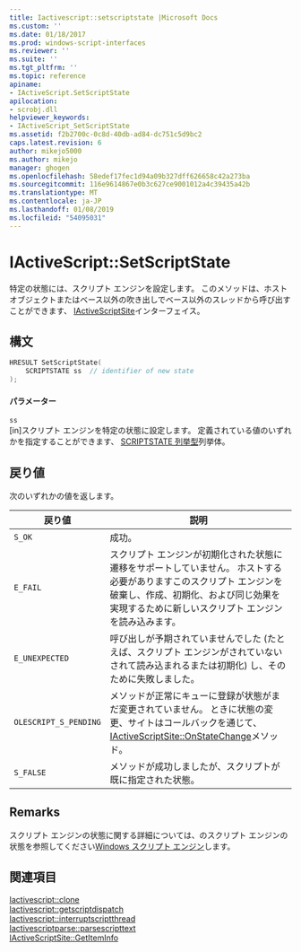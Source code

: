 ```yaml
---
title: Iactivescript::setscriptstate |Microsoft Docs
ms.custom: ''
ms.date: 01/18/2017
ms.prod: windows-script-interfaces
ms.reviewer: ''
ms.suite: ''
ms.tgt_pltfrm: ''
ms.topic: reference
apiname:
- IActiveScript.SetScriptState
apilocation:
- scrobj.dll
helpviewer_keywords:
- IActiveScript_SetScriptState
ms.assetid: f2b2700c-0c8d-40db-ad84-dc751c5d9bc2
caps.latest.revision: 6
author: mikejo5000
ms.author: mikejo
manager: ghogen
ms.openlocfilehash: 58edef17fec1d94a09b327dff626658c42a273ba
ms.sourcegitcommit: 116e9614867e0b3c627ce9001012a4c39435a42b
ms.translationtype: MT
ms.contentlocale: ja-JP
ms.lasthandoff: 01/08/2019
ms.locfileid: "54095031"
---
```

# <a name="iactivescriptsetscriptstate"></a>IActiveScript::SetScriptState
特定の状態には、スクリプト エンジンを設定します。 このメソッドは、ホスト オブジェクトまたはベース以外の吹き出しでベース以外のスレッドから呼び出すことができます、 [IActiveScriptSite](../../winscript/reference/iactivescriptsite.md)インターフェイス。  
  
## <a name="syntax"></a>構文  
  
```cpp
HRESULT SetScriptState(  
    SCRIPTSTATE ss  // identifier of new state  
);  
```  
  
#### <a name="parameters"></a>パラメーター  
 `ss`  
 [in]スクリプト エンジンを特定の状態に設定します。 定義されている値のいずれかを指定することができます、 [SCRIPTSTATE 列挙型](../../winscript/reference/scriptstate-enumeration.md)列挙体。  
  
## <a name="return-value"></a>戻り値  
 次のいずれかの値を返します。  
  
|戻り値|説明|  
|------------------|-------------|  
|`S_OK`|成功。|  
|`E_FAIL`|スクリプト エンジンが初期化された状態に遷移をサポートしていません。 ホストする必要がありますこのスクリプト エンジンを破棄し、作成、初期化、および同じ効果を実現するために新しいスクリプト エンジンを読み込みます。|  
|`E_UNEXPECTED`|呼び出しが予期されていませんでした (たとえば、スクリプト エンジンがされていないされて読み込まれるまたは初期化) し、そのために失敗しました。|  
|`OLESCRIPT_S_PENDING`|メソッドが正常にキューに登録が状態がまだ変更されていません。 ときに状態の変更、サイトはコールバックを通じて、 [IActiveScriptSite::OnStateChange](../../winscript/reference/iactivescriptsite-onstatechange.md)メソッド。|  
|`S_FALSE`|メソッドが成功しましたが、スクリプトが既に指定された状態。|  
  
## <a name="remarks"></a>Remarks  
 スクリプト エンジンの状態に関する詳細については、のスクリプト エンジンの状態を参照してください[Windows スクリプト エンジン](../../winscript/windows-script-engines.md)します。  
  
## <a name="see-also"></a>関連項目  
 [Iactivescript::clone](../../winscript/reference/iactivescript-clone.md)   
 [Iactivescript::getscriptdispatch](../../winscript/reference/iactivescript-getscriptdispatch.md)   
 [Iactivescript::interruptscriptthread](../../winscript/reference/iactivescript-interruptscriptthread.md)   
 [Iactivescriptparse::parsescripttext](../../winscript/reference/iactivescriptparse-parsescripttext.md)   
 [IActiveScriptSite::GetItemInfo](../../winscript/reference/iactivescriptsite-getiteminfo.md)